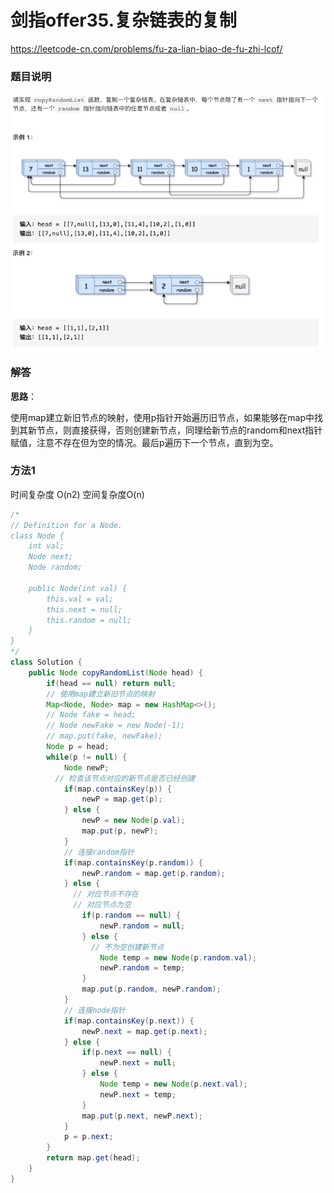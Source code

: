 # 剑指offer35.复杂链表的复制

https://leetcode-cn.com/problems/fu-za-lian-biao-de-fu-zhi-lcof/



### 题目说明

![image-20210310085433884](img/image-20210310085433884.png)



### 解答

**思路**：

使用map建立新旧节点的映射，使用p指针开始遍历旧节点，如果能够在map中找到其新节点，则直接获得，否则创建新节点，同理给新节点的random和next指针赋值，注意不存在但为空的情况。最后p遍历下一个节点，直到为空。

### 方法1 

时间复杂度 O(n2) 空间复杂度O(n)

```java
/*
// Definition for a Node.
class Node {
    int val;
    Node next;
    Node random;

    public Node(int val) {
        this.val = val;
        this.next = null;
        this.random = null;
    }
}
*/
class Solution {
    public Node copyRandomList(Node head) {
        if(head == null) return null;
        // 使用map建立新旧节点的映射
        Map<Node, Node> map = new HashMap<>();
        // Node fake = head;
        // Node newFake = new Node(-1);
        // map.put(fake, newFake);
        Node p = head;
        while(p != null) {
            Node newP;
          // 检查该节点对应的新节点是否已经创建
            if(map.containsKey(p)) {
                newP = map.get(p);
            } else {
                newP = new Node(p.val);
                map.put(p, newP);
            }
            // 连接random指针
            if(map.containsKey(p.random)) {
                newP.random = map.get(p.random);
            } else {
              // 对应节点不存在
              // 对应节点为空
                if(p.random == null) {
                    newP.random = null;
                } else {
                  // 不为空创建新节点
                    Node temp = new Node(p.random.val);
                    newP.random = temp;
                }
                map.put(p.random, newP.random);
            }
            // 连接node指针
            if(map.containsKey(p.next)) {
                newP.next = map.get(p.next);
            } else {
                if(p.next == null) {
                    newP.next = null;
                } else {
                    Node temp = new Node(p.next.val);
                    newP.next = temp;
                }
                map.put(p.next, newP.next);
            }
            p = p.next;
        }
        return map.get(head);
    }
}
```




